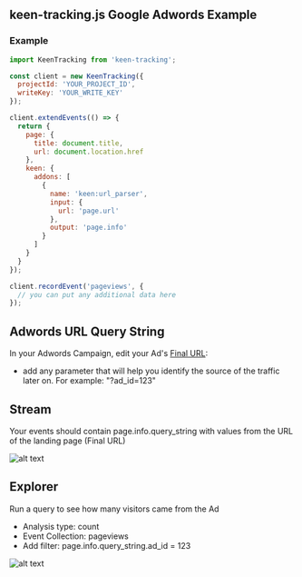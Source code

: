 ## keen-tracking.js Google Adwords Example

### Example

```javascript
import KeenTracking from 'keen-tracking';

const client = new KeenTracking({
  projectId: 'YOUR_PROJECT_ID',
  writeKey: 'YOUR_WRITE_KEY'
});

client.extendEvents(() => {
  return {
    page: {
      title: document.title,
      url: document.location.href
    },
    keen: {
      addons: [
        {
          name: 'keen:url_parser',
          input: {
            url: 'page.url'
          },
          output: 'page.info'
        }
      ]
    }
  }
});

client.recordEvent('pageviews', {
  // you can put any additional data here
});
```

## Adwords URL Query String

In your Adwords Campaign, edit your Ad's [Final URL](https://support.google.com/adwords/answer/6080568):
* add any parameter that will help you identify the source of the traffic later on. For example: "?ad_id=123"

## Stream

Your events should contain page.info.query_string
with values from the URL of the landing page (Final URL)

![alt text](https://github.com/keen/keen-tracking.js/raw/master/docs/examples/adwords/img/screen1.png "")

## Explorer

Run a query to see how many visitors came from the Ad

* Analysis type: count
* Event Collection: pageviews
* Add filter: page.info.query_string.ad_id = 123

![alt text](https://github.com/keen/keen-tracking.js/raw/master/docs/examples/adwords/img/screen2.png "")
